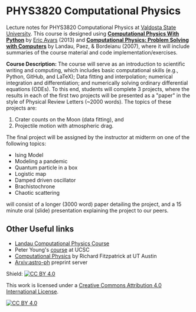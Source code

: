 # PHYS3820 Computational Physics

Lecture notes for PHYS3820 Computational Physics at [Valdosta State University](https://www.valdosta.edu/phy/).  This course is designed using [**Computational Physics
With Python**](https://belglas.files.wordpress.com/2018/03/cpwp.pdf) by [Eric Ayars](https://www.csuchico.edu/physics/people/faculty/eric-ayars.shtml) (2013) and [**Computational Physics: Problem Solving with Computers**](https://www.google.com/books/edition/_/RBg-vgAACAAJ?hl) by Landau, Paez, & Bordeianu (2007), where it will include summaries of the course material and code implementation/exercises. 

**Course Description:** The course will serve as an introduction to scientific writing and computing, which includes basic computational skills (e.g., Python, GitHub, and LaTeX); Data fitting and interpolation; numerical integration and differentiation; and numerically solving ordinary differential equations (ODEs).  To this end, students will complete 3 projects, where the results in each of the first two projects will be presented as a "paper" in the style of Physical Review Letters (~2000 words).  The topics of these projects are:

1. Crater counts on the Moon (data fitting), and
2. Projectile motion with atmospheric drag.

The final project will be assigned by the instructor at midterm on one of the following topics:

- Ising Model
- Modeling a pandemic
- Quantum particle in a box
- Logistic map
- Damped driven oscillator
- Brachistochrone
- Chaotic scattering

will consist of a longer (3000 word) paper detailing the project, and a 15 minute oral (slide) presentation explaining the project to our peers.

## Other Useful links
- [Landau Computational Physics Course](https://www.youtube.com/playlist?list=PLnWQ_pnPVzmJnp794rQXIcwJIjwy7Nb2U)
- Peter Young's [course](https://young.physics.ucsc.edu/115/) at UCSC
- [Computational Physics](https://farside.ph.utexas.edu/teaching/329/329.pdf) by Richard Fitzpatrick at UT Austin
- [Arxiv:astro-ph](https://arxiv.org/archive/astro-ph) preprint server  

Shield: [![CC BY 4.0][cc-by-shield]][cc-by]

This work is licensed under a
[Creative Commons Attribution 4.0 International License][cc-by].

[![CC BY 4.0][cc-by-image]][cc-by]

[cc-by]: http://creativecommons.org/licenses/by/4.0/
[cc-by-image]: https://i.creativecommons.org/l/by/4.0/88x31.png
[cc-by-shield]: https://img.shields.io/badge/License-CC%20BY%204.0-lightgrey.svg